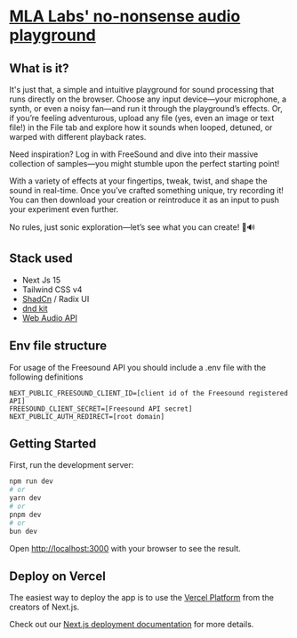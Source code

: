# [MLA Labs' no-nonsense audio playground](https://playground.mlalabs.xyz/)

## What is it?

It's just that, a simple and intuitive playground for sound processing that runs directly on the browser. Choose any input device—your microphone, a synth, or even a noisy fan—and run it through the playground’s effects. Or, if you’re feeling adventurous, upload any file (yes, even an image or text file!) in the File tab and explore how it sounds when looped, detuned, or warped with different playback rates.

Need inspiration? Log in with FreeSound and dive into their massive collection of samples—you might stumble upon the perfect starting point!

With a variety of effects at your fingertips, tweak, twist, and shape the sound in real-time. Once you’ve crafted something unique, try recording it! You can then download your creation or reintroduce it as an input to push your experiment even further.

No rules, just sonic exploration—let’s see what you can create! 🚀🔊

## Stack used

- Next Js 15
- Tailwind CSS v4
- [ShadCn](https://ui.shadcn.com/docs/components/accordion) / Radix UI
- [dnd kit](https://dndkit.com/)
- [Web Audio API](https://developer.mozilla.org/en-US/docs/Web/API/Web_Audio_API)


## Env file structure

For usage of the Freesound API you should include a .env file with the following definitions

```
NEXT_PUBLIC_FREESOUND_CLIENT_ID=[client id of the Freesound registered API]
FREESOUND_CLIENT_SECRET=[Freesound API secret]
NEXT_PUBLIC_AUTH_REDIRECT=[root domain]
```

## Getting Started

First, run the development server:

```bash
npm run dev
# or
yarn dev
# or
pnpm dev
# or
bun dev
```

Open [http://localhost:3000](http://localhost:3000) with your browser to see the result.

## Deploy on Vercel

The easiest way to deploy the app is to use the [Vercel Platform](https://vercel.com/new?utm_medium=default-template&filter=next.js&utm_source=create-next-app&utm_campaign=create-next-app-readme) from the creators of Next.js.

Check out our [Next.js deployment documentation](https://nextjs.org/docs/app/building-your-application/deploying) for more details.


